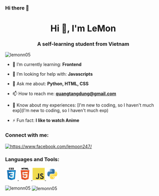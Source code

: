 ### Hi there 👋

<!--
**Lemonn05/Lemonn05** is a ✨ _special_ ✨ repository because its `README.md` (this file) appears on your GitHub profile.

Here are some ideas to get you started:

- 🔭 I’m currently working on ...
- 🌱 I’m currently learning ...
- 👯 I’m looking to collaborate on ...
- 🤔 I’m looking for help with ...
- 💬 Ask me about ...
- 📫 How to reach me: ...
- 😄 Pronouns: ...
- ⚡ Fun fact: ...
-->


<h1 align="center">Hi 👋, I'm LeMon</h1>
<h3 align="center">A self-learning student from Vietnam</h3>

<p align="left"> <img src="https://komarev.com/ghpvc/?username=lemonn05&label=Profile%20views&color=0e75b6&style=flat" alt="lemonn05" /> </p>


- 🌱 I’m currently learning: **Frontend**

- 🤝 I’m looking for help with: **Javascripts**

- 💬 Ask me about: **Python, HTML, CSS**

- 📫 How to reach me: **quangtangdung@gmail.com**

- 📄 Know about my experiences: [I'm new to coding, so I haven't much exp](I'm new to coding, so I haven't much exp)

- ⚡ Fun fact: **I like to watch Anime**

<h3 align="left">Connect with me:</h3>
<p align="left">
<a href="https://fb.com/https://www.facebook.com/lemoon247/" target="blank"><img align="center" src="https://raw.githubusercontent.com/rahuldkjain/github-profile-readme-generator/master/src/images/icons/Social/facebook.svg" alt="https://www.facebook.com/lemoon247/" height="30" width="40" /></a>
</p>

<h3 align="left">Languages and Tools:</h3>
<p align="left"> <a href="https://www.w3schools.com/css/" target="_blank" rel="noreferrer"> <img src="https://raw.githubusercontent.com/devicons/devicon/master/icons/css3/css3-original-wordmark.svg" alt="css3" width="40" height="40"/> </a> <a href="https://www.w3.org/html/" target="_blank" rel="noreferrer"> <img src="https://raw.githubusercontent.com/devicons/devicon/master/icons/html5/html5-original-wordmark.svg" alt="html5" width="40" height="40"/> </a> <a href="https://developer.mozilla.org/en-US/docs/Web/JavaScript" target="_blank" rel="noreferrer"> <img src="https://raw.githubusercontent.com/devicons/devicon/master/icons/javascript/javascript-original.svg" alt="javascript" width="40" height="40"/> </a> <a href="https://www.python.org" target="_blank" rel="noreferrer"> <img src="https://raw.githubusercontent.com/devicons/devicon/master/icons/python/python-original.svg" alt="python" width="40" height="40"/> </a> </p>

<p><img align="left" src="https://github-readme-stats.vercel.app/api/top-langs?username=lemonn05&show_icons=true&locale=en&layout=compact" alt="lemonn05" /></p>

<p>&nbsp;<img align="center" src="https://github-readme-stats.vercel.app/api?username=lemonn05&show_icons=true&locale=en" alt="lemonn05" /></p>
